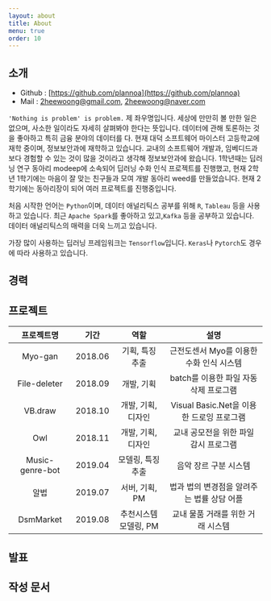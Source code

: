 ```yaml
---
layout: about
title: About
menu: true
order: 10
---
```


## 소개 
- Github : [https://github.com/plannoa](https://github.com/plannoa)
- Mail : 2heewoong@gmail.com, 2heewoong@naver.com 

```'Nothing is problem' is problem.``` 제 좌우명입니다.  세상에 만만히 볼 만한 일은 없으며, 사소한 일이라도 자세히 살펴봐야 한다는 뜻입니다. 데이터에 관해 토론하는 것을 좋아하고 특히 금융 분야의 데이터를 다. 현재 대덕 소프트웨어 마이스터 고등학교에 재학 중이며, 정보보안과에 재학하고 있습니다. 교내의 소프트웨어 개발과, 임베디드과보다 경험할 수 있는 것이 많을 것이라고 생각해 정보보안과에 왔습니다. 1학년때는 딥러닝 연구 동아리 modeep에 소속되어 딥러닝 수화 인식 프로젝트를 진행했고, 현재 2학년 1학기에는 마음이 잘 맞는 친구들과 모여 개발 동아리 weed를 만들었습니다. 현재 2학기에는 동아리장이 되어 여러 프로젝트를 진행중입니다.

처음 시작한 언어는 ```Python```이며, 데이터 애널리틱스 공부를 위해  ```R```, ```Tableau``` 등을 사용하고 있습니다. 최근 ```Apache Spark```를 좋아하고 있고,```Kafka``` 등을 공부하고 있습니다. 데이터 애널리틱스의 매력을 더욱 느끼고 있습니다.  

가장 많이 사용하는 딥러닝 프레임워크는 ```Tensorflow```입니다. ```Keras```나 ```Pytorch```도 경우에 따라 사용하고 있습니다.    


## 경력


## 프로젝트

|   프로젝트명    |  기간   |         역할          |                    설명                    |
| :-------------: | :-----: | :-------------------: | :----------------------------------------: |
|     Myo-gan     | 2018.06 |    기획, 특징 추출    |  근전도센서 Myo를 이용한 수화 인식 시스템  |
|  File-deleter   | 2018.09 |      개발, 기획       |   batch를 이용한 파일 자동 삭제 프로그램   |
|     VB.draw     | 2018.10 |  개발, 기획, 디자인   | Visual Basic.Net을 이용한 드로잉 프로그램  |
|       Owl       | 2018.11 |  개발, 기획, 디자인   |   교내 공모전을 위한 파일 감시 프로그램    |
| Music-genre-bot | 2019.04 |   모델링, 특징 추출   |           음악 장르 구분 시스템            |
|      알법       | 2019.07 |    서버, 기획, PM     | 법과 법의 변경점을 알려주는 법률 상담 어플 |
|    DsmMarket    | 2019.08 | 추천시스템 모델링, PM |     교내 물품 거래를 위한 거래 시스템      |

## 발표



## 작성 문서
